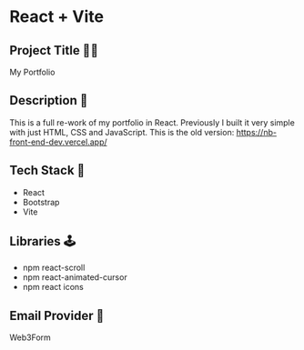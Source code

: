 # React + Vite


## Project Title 👩‍💻

My Portfolio

## Description 📌
This is a full re-work of my portfolio in React. 
Previously I built it very simple with just HTML, CSS and JavaScript.
This is the old version: https://nb-front-end-dev.vercel.app/

## Tech Stack 🔌
- React
- Bootstrap
- Vite

## Libraries 🕹
- npm react-scroll
- npm react-animated-cursor
- npm react icons


## Email Provider 📧
Web3Form

  

